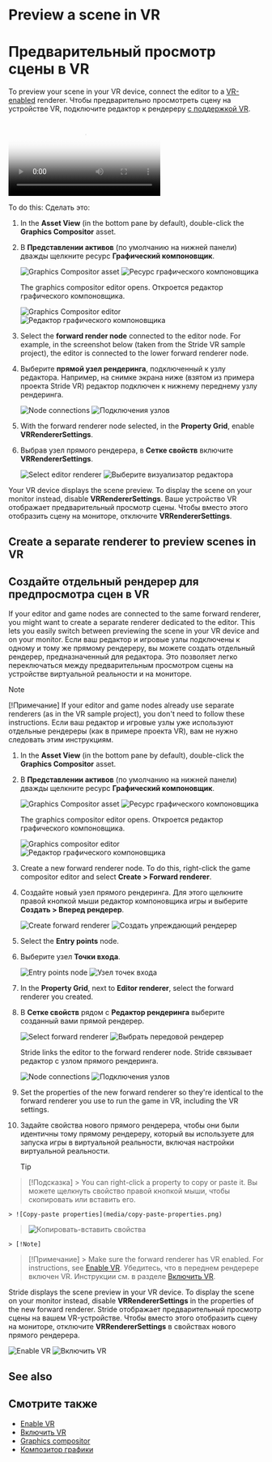 # Preview a scene in VR
# Предварительный просмотр сцены в VR

To preview your scene in your VR device, connect the editor to a [VR-enabled](enable-vr.md) renderer.
Чтобы предварительно просмотреть сцену на устройстве VR, подключите редактор к рендереру [с поддержкой VR](enable-vr.md).

<p>
<p>
<video autoplay loop class="responsive-video" poster="media/vr-editor_640.jpg">
<цикл автовоспроизведения видео class=
   <source src="media/vr-editor_640.mp4" type="video/mp4">
<source src=
</video>
</видео>
</p>
</p>

To do this:
Сделать это:

1. In the **Asset View** (in the bottom pane by default), double-click the **Graphics Compositor** asset.
1. В **Представлении активов** (по умолчанию на нижней панели) дважды щелкните ресурс **Графический компоновщик**.

    ![Graphics Compositor asset](../graphics/graphics-compositor/media/graphics-compositor-asset.png)
![Ресурс графического компоновщика](../graphics/graphics-compositor/media/graphics-compositor-asset.png)

    The graphics compositor editor opens.
Откроется редактор графического компоновщика.

    ![Graphics Compositor editor](media/graphics-compositor-VR-template.png)
![Редактор графического компоновщика](media/graphics-compositor-VR-template.png)

2. Select the **forward render node** connected to the editor node. For example, in the screenshot below (taken from the Stride VR sample project), the editor is connected to the lower forward renderer node.
2. Выберите **прямой узел рендеринга**, подключенный к узлу редактора.  Например, на снимке экрана ниже (взятом из примера проекта Stride VR) редактор подключен к нижнему переднему узлу рендеринга.

    ![Node connections](media/node-connections.png)
![Подключения узлов](media/node-connections.png)

3. With the forward renderer node selected, in the **Property Grid**, enable **VRRendererSettings**.
3. Выбрав узел прямого рендерера, в **Сетке свойств** включите **VRRendererSettings**.

    ![Select editor renderer](media/enable-vr.png)
![Выберите визуализатор редактора](media/enable-vr.png)

Your VR device displays the scene preview. To display the scene on your monitor instead, disable **VRRendererSettings**.
Ваше устройство VR отображает предварительный просмотр сцены.  Чтобы вместо этого отобразить сцену на мониторе, отключите **VRRendererSettings**.

## Create a separate renderer to preview scenes in VR
## Создайте отдельный рендерер для предпросмотра сцен в VR

If your editor and game nodes are connected to the same forward renderer, you might want to create a separate renderer dedicated to the editor. This lets you easily switch between previewing the scene in your VR device and on your monitor.
Если ваш редактор и игровые узлы подключены к одному и тому же прямому рендереру, вы можете создать отдельный рендерер, предназначенный для редактора.  Это позволяет легко переключаться между предварительным просмотром сцены на устройстве виртуальной реальности и на мониторе.

>[!Note]
>[!Примечание]
>If your editor and game nodes already use separate renderers (as in the VR sample project), you don't need to follow these instructions.
>Если ваш редактор и игровые узлы уже используют отдельные рендереры (как в примере проекта VR), вам не нужно следовать этим инструкциям.

1. In the **Asset View** (in the bottom pane by default), double-click the **Graphics Compositor** asset.
1. В **Представлении активов** (по умолчанию на нижней панели) дважды щелкните ресурс **Графический компоновщик**.

    ![Graphics Compositor asset](../graphics/graphics-compositor/media/graphics-compositor-asset.png)
![Ресурс графического компоновщика](../graphics/graphics-compositor/media/graphics-compositor-asset.png)

    The graphics compositor editor opens.
Откроется редактор графического компоновщика.

    ![Graphics compositor editor](media/graphics-compositor-no-editor-node.png)
![Редактор графического компоновщика](media/graphics-compositor-no-editor-node.png)

2. Create a new forward renderer node. To do this, right-click the game compositor editor and select **Create > Forward renderer**.
2. Создайте новый узел прямого рендеринга.  Для этого щелкните правой кнопкой мыши редактор компоновщика игры и выберите **Создать > Вперед рендерер**.

    ![Create forward renderer](media/create-forward-renderer.png)
![Создать упреждающий рендерер](media/create-forward-renderer.png)

3. Select the **Entry points** node.
3. Выберите узел **Точки входа**.

    ![Entry points node](media/entry-points-node.png)
![Узел точек входа](media/entry-points-node.png)

4. In the **Property Grid**, next to **Editor renderer**, select the forward renderer you created.
4. В **Сетке свойств** рядом с **Редактор рендеринга** выберите созданный вами прямой рендерер.

    ![Select forward renderer](media/select-editor-forward-renderer.png)
![Выбрать передовой рендерер](media/select-editor-forward-renderer.png)

    Stride links the editor to the forward renderer node.
Stride связывает редактор с узлом прямого рендеринга.

    ![Node connections](media/node-connections.png)
![Подключения узлов](media/node-connections.png)

5. Set the properties of the new forward renderer so they're identical to the forward renderer you use to run the game in VR, including the VR settings.
5. Задайте свойства нового прямого рендерера, чтобы они были идентичны тому прямому рендереру, который вы используете для запуска игры в виртуальной реальности, включая настройки виртуальной реальности.

    > [!Tip]
> [!Подсказка]
    > You can right-click a property to copy or paste it.
> Вы можете щелкнуть свойство правой кнопкой мыши, чтобы скопировать или вставить его.

    > ![Copy-paste properties](media/copy-paste-properties.png)
> ![Копировать-вставить свойства](media/copy-paste-properties.png)

    > [!Note]
> [!Примечание]
    > Make sure the forward renderer has VR enabled. For instructions, see [Enable VR](enable-vr.md).
> Убедитесь, что в переднем рендерере включен VR.  Инструкции см. в разделе [Включить VR](enable-vr.md).

Stride displays the scene preview in your VR device. To display the scene on your monitor instead, disable **VRRendererSettings** in the properties of the new forward renderer.
Stride отображает предварительный просмотр сцены на вашем VR-устройстве.  Чтобы вместо этого отобразить сцену на мониторе, отключите **VRRendererSettings** в свойствах нового прямого рендерера.

![Enable VR](media/vr-renderer-settings.png)
![Включить VR](media/vr-renderer-settings.png)

## See also
## Смотрите также

* [Enable VR](enable-vr.md)
* [Включить VR](enable-vr.md)
* [Graphics compositor](../graphics/graphics-compositor/index.md)
* [Композитор графики](../graphics/graphics-compositor/index.md)

